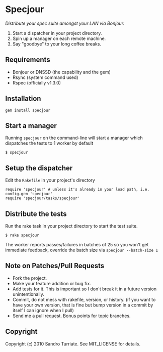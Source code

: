 # Specjour

_Distribute your spec suite amongst your LAN via Bonjour._

1. Start a dispatcher in your project directory.
2. Spin up a manager on each remote machine.
3. Say "goodbye" to your long coffee breaks.

## Requirements

* Bonjour or DNSSD (the capability and the gem)
* Rsync (system command used)
* Rspec (officially v1.3.0)

## Installation
    gem install specjour

## Start a manager
Running `specjour` on the command-line will start a manager which dispatches the tests to 1 worker by default

    $ specjour

## Setup the dispatcher
Edit the `Rakefile` in your project's directory

    require 'specjour' # unless it's already in your load path, i.e. config.gem 'specjour'
    require 'specjour/tasks/specjour'

## Distribute the tests
Run the rake task in your project directory to start the test suite.

    $ rake specjour

The worker reports passes/failures in batches of 25 so you won't get immediate feedback, override the batch size via `specjour --batch-size 1`

## Note on Patches/Pull Requests

* Fork the project.
* Make your feature addition or bug fix.
* Add tests for it. This is important so I don't break it in a
  future version unintentionally.
* Commit, do not mess with rakefile, version, or history.
  (if you want to have your own version, that is fine but bump version in a commit by itself I can ignore when I pull)
* Send me a pull request. Bonus points for topic branches.

## Copyright

Copyright (c) 2010 Sandro Turriate. See MIT_LICENSE for details.
